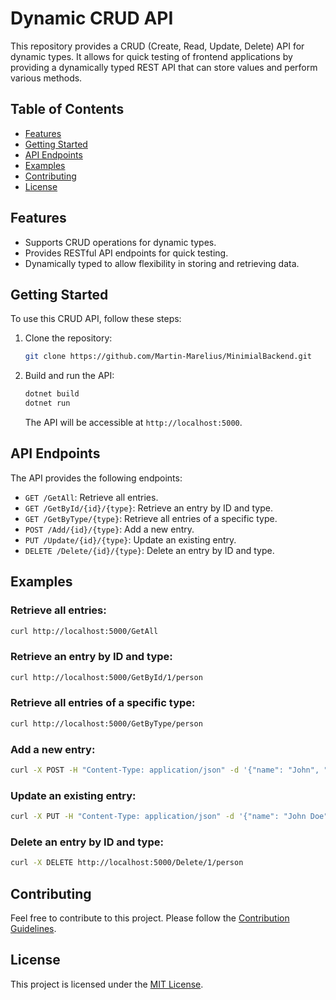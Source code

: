 # Dynamic CRUD API

This repository provides a CRUD (Create, Read, Update, Delete) API for dynamic types. It allows for quick testing of frontend applications by providing a dynamically typed REST API that can store values and perform various methods.

## Table of Contents

- [Features](#features)
- [Getting Started](#getting-started)
- [API Endpoints](#api-endpoints)
- [Examples](#examples)
- [Contributing](#contributing)
- [License](#license)

## Features

- Supports CRUD operations for dynamic types.
- Provides RESTful API endpoints for quick testing.
- Dynamically typed to allow flexibility in storing and retrieving data.

## Getting Started

To use this CRUD API, follow these steps:

1. Clone the repository:

   ```bash
   git clone https://github.com/Martin-Marelius/MinimialBackend.git
   ```

2. Build and run the API:

   ```bash
   dotnet build
   dotnet run
   ```

   The API will be accessible at `http://localhost:5000`.

## API Endpoints

The API provides the following endpoints:

- `GET /GetAll`: Retrieve all entries.
- `GET /GetById/{id}/{type}`: Retrieve an entry by ID and type.
- `GET /GetByType/{type}`: Retrieve all entries of a specific type.
- `POST /Add/{id}/{type}`: Add a new entry.
- `PUT /Update/{id}/{type}`: Update an existing entry.
- `DELETE /Delete/{id}/{type}`: Delete an entry by ID and type.

## Examples

### Retrieve all entries:

```bash
curl http://localhost:5000/GetAll
```

### Retrieve an entry by ID and type:

```bash
curl http://localhost:5000/GetById/1/person
```

### Retrieve all entries of a specific type:

```bash
curl http://localhost:5000/GetByType/person
```

### Add a new entry:

```bash
curl -X POST -H "Content-Type: application/json" -d '{"name": "John", "age": 25}' http://localhost:5000/Add/1/person
```

### Update an existing entry:

```bash
curl -X PUT -H "Content-Type: application/json" -d '{"name": "John Doe", "age": 26}' http://localhost:5000/Update/1/person
```

### Delete an entry by ID and type:

```bash
curl -X DELETE http://localhost:5000/Delete/1/person
```

## Contributing

Feel free to contribute to this project. Please follow the [Contribution Guidelines](CONTRIBUTING.md).

## License

This project is licensed under the [MIT License](LICENSE).
